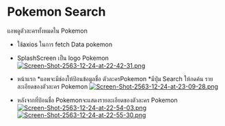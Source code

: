 # Pokemon Search
  แอพดูตัวละครทั้งหมดใน Pokemon
* ใช้axios ในการ fetch Data pokemon

* SplashScreen เป็น logo Pokemon
[![Screen-Shot-2563-12-24-at-22-42-31.png](https://i.postimg.cc/6qkyNJ9Q/Screen-Shot-2563-12-24-at-22-42-31.png)](https://postimg.cc/7JNxgRJv)

* หน้าแรก
  *แอพจะมีช่องให้ป้อนข้อมูลชื่อ ตัวละครPokemon 
  *มีปุ่ม Search ให้กดค้น รายละเอียดของตัวละคร Pokemon 
[![Screen-Shot-2563-12-24-at-23-09-28.png](https://i.postimg.cc/fyfxzfbX/Screen-Shot-2563-12-24-at-23-09-28.png)](https://postimg.cc/zH3LpWKX)

* หลังจากที่ป้อนชื่อ Pokemonจะแสดงรายละเอียดของตัวละคร Pokemon
[![Screen-Shot-2563-12-24-at-22-54-03.png](https://i.postimg.cc/y8b08d7f/Screen-Shot-2563-12-24-at-22-54-03.png)](https://postimg.cc/18D8Wyn6)
[![Screen-Shot-2563-12-24-at-22-55-30.png](https://i.postimg.cc/PJwR2c2H/Screen-Shot-2563-12-24-at-22-55-30.png)](https://postimg.cc/GTbKpXWg)



